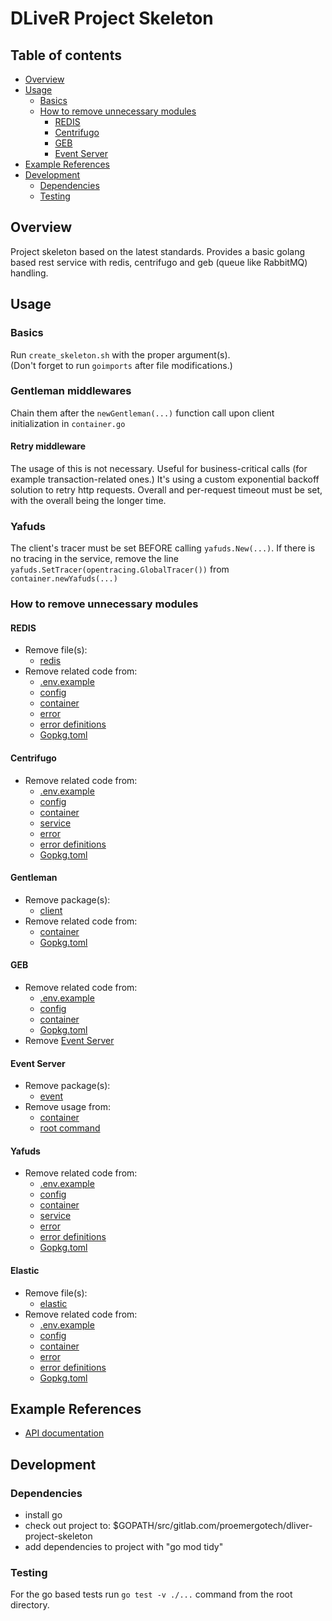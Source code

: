 DLiveR Project Skeleton
==============================

## Table of contents
- [Overview](#overview)
- [Usage](#usage)
  - [Basics](#basics)
  - [How to remove unnecessary modules](#how-to-remove-unnecessary-modules)
    - [REDIS](#redis)
    - [Centrifugo](#centrifugo)
    - [GEB](#geb)
    - [Event Server](#event-server)
- [Example References](#example-references)
- [Development](#development)
  - [Dependencies](#dependencies)
  - [Testing](#testing)

## Overview

Project skeleton based on the latest standards.
Provides a basic golang based rest service with redis, centrifugo and geb (queue like RabbitMQ) handling.

## Usage
### Basics
Run `create_skeleton.sh` with the proper argument(s).   
(Don't forget to run `goimports` after file modifications.)

### Gentleman middlewares
Chain them after the `newGentleman(...)` function call upon client initialization in `container.go`
#### Retry middleware
The usage of this is not necessary. Useful for business-critical calls (for example transaction-related ones.)
It's using a custom exponential backoff solution to retry http requests. Overall and per-request timeout
must be set, with the overall being the longer time.

### Yafuds
The client's tracer must be set BEFORE calling `yafuds.New(...)`. If there is no tracing in the service,
remove the line `yafuds.SetTracer(opentracing.GlobalTracer())` from `container.newYafuds(...)`

### How to remove unnecessary modules
#### REDIS
- Remove file(s):
  - [redis](./app/storage/redis.go)
- Remove related code from:
  - [.env.example](./.env.example)
  - [config](./app/config/config.go)
  - [container](./app/di/container.go)
  - [error](./app/storage/error.go) 
  - [error definitions](./app/schema/service/error.go)
  - [Gopkg.toml](./Gopkg.toml)
  
#### Centrifugo
- Remove related code from:
  - [.env.example](./.env.example)
  - [config](./app/config/config.go)
  - [container](./app/di/container.go)
  - [service](./app/service/service.go) 
  - [error](./app/service/error.go)
  - [error definitions](./app/schema/service/error.go)
  - [Gopkg.toml](./Gopkg.toml)

#### Gentleman
- Remove package(s):
  - [client](./app/client)
- Remove related code from:
  - [container](./app/di/container.go)
  - [Gopkg.toml](./Gopkg.toml)
  
#### GEB
- Remove related code from:
  - [.env.example](./.env.example)
  - [config](./app/config/config.go)
  - [container](./app/di/container.go)
  - [Gopkg.toml](./Gopkg.toml)
- Remove [Event Server](#event-server)

#### Event Server
- Remove package(s):
  - [event](./app/event/)
- Remove usage from:
  - [container](./app/di/container.go)
  - [root command](./cmd/root.go)

#### Yafuds
- Remove related code from:
  - [.env.example](./.env.example)
  - [config](./app/config/config.go)
  - [container](./app/di/container.go)
  - [service](./app/service/service.go)
  - [error](./app/service/error.go)
  - [error definitions](./app/schema/service/error.go)
  - [Gopkg.toml](./Gopkg.toml)

#### Elastic
- Remove file(s):
  - [elastic](./app/storage/elastic.go)
- Remove related code from:
  - [.env.example](./.env.example)
  - [config](./app/config/config.go)
  - [container](./app/di/container.go)
  - [error](./app/storage/error.go)
  - [error definitions](./app/schema/service/error.go)
  - [Gopkg.toml](./Gopkg.toml)
  
## Example References
* [API documentation](./API.md)

## Development

### Dependencies
- install go
- check out project to: $GOPATH/src/gitlab.com/proemergotech/dliver-project-skeleton
- add dependencies to project with "go mod tidy"

### Testing

For the go based tests run `go test -v ./...` command from the root directory.  
